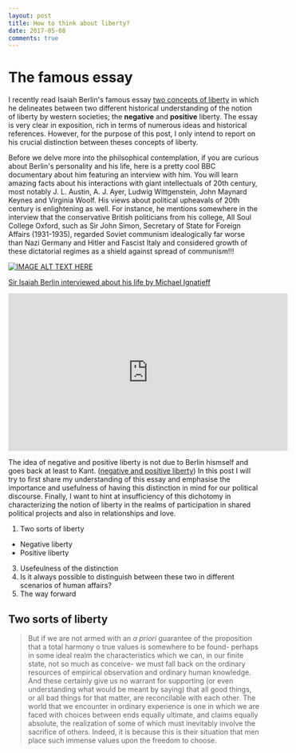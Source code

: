 ```yaml
---
layout: post
title: How to think about liberty?
date: 2017-05-08
comments: true
---
```





# The famous essay

I recently read Isaiah Berlin's famous essay [two concepts of liberty][1] in which he delineates between two different historical understanding of the notion of liberty by western societies; the __negative__  and __positive__ liberty. The essay is very clear in exposition, rich in terms of numerous ideas and historical references. However, for the purpose of this post, I only intend to report on his crucial distinction between theses concepts of liberty.  


Before we delve more into the philsophical contemplation, if you are curious about Berlin's personality and his life, here is a pretty cool BBC documentary about him featuring an interview with him. You will learn amazing facts about his interactions with giant intellectuals of 20th century, most notably J. L. Austin, A. J. Ayer, Ludwig Wittgenstein, John Maynard Keynes and Virginia Woolf. His views about political upheavals of 20th century is enlightening as well. For instance, he mentions somewhere in the interview that the conservative British politicians from his college, All Soul College Oxford, such as Sir John Simon, Secretary of State for Foreign Affairs (1931-1935), regarded Soviet communism idealogically far worse than Nazi Germany and Hitler and Fascist Italy and considered growth of these dictatorial regimes as a shield against spread of communism!!! 


[![IMAGE ALT TEXT HERE](http://img.youtube.com/vi/zDAGngAc9_M.jpg)](https://www.youtube.com/watch?v=zDAGngAc9_M)

[Sir Isaiah Berlin interviewed about his life by Michael Ignatieff][3]

<iframe width="560" height="315" src="https://www.youtube.com/embed/zDAGngAc9_M" frameborder="0" allowfullscreen></iframe>



The idea of negative and positive liberty is not due to Berlin hismself and goes back at least to Kant. ([negative and positive liberty][2]) In this post I will try to first share my understanding of this essay and emphasise the importance and usefulness of having this distinction in mind for our political discourse. Finally, I want to hint at insufficiency of this dichotomy in characterizing the notion of liberty in the realms of participation in shared political projects and also in relationships and love. 






1. Two sorts of liberty 
  * Negative liberty
  * Positive liberty
3. Usefeulness of the distinction
4. Is it always possible to distinguish between these two in different scenarios of human affairs? 
5. The way forward

## Two sorts of liberty

> But if we are not armed with an _a priori_ guarantee of the proposition that a total harmony o true values is somewhere to be found- perhaps in some ideal realm the characteristics which we can, in our finite state, not so much as conceive- we must fall back on the ordinary resources of empirical observation and ordinary human knowledge. And these certainly give us no warrant for supporting (or even understanding what would be meant by saying) that all good things, or all bad things for that matter, are reconcilable with each other. The world that we encounter in ordinary experience is one in which we are faced with choices between ends equally ultimate, and claims equally absolute, the realization of some of which must inevitably involve the sacrifice of others. Indeed, it is because this is their situation that men place such immense values upon the freedom to choose.     


[1]: https://en.wikipedia.org/wiki/Two_Concepts_of_Liberty
[2]: https://plato.stanford.edu/entries/liberty-positive-negative/
[3]: https://www.youtube.com/watch?v=zDAGngAc9_M
